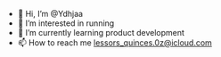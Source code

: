 - 👋 Hi, I’m @Ydhjaa
- 👀 I’m interested in running
- 🌱 I’m currently learning product development
- 📫 How to reach me lessors_quinces.0z@icloud.com


<!---
Ydhjaa/Ydhjaa is a ✨ special ✨ repository because its `README.md` (this file) appears on your GitHub profile.
You can click the Preview link to take a look at your changes.
--->
